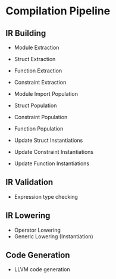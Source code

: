 # Compilation Pipeline

## IR Building
- Module Extraction
- Struct Extraction
- Function Extraction
- Constraint Extraction

- Module Import Population
- Struct Population
- Constraint Population
- Function Population
- Update Struct Instantiations
- Update Constraint Instantiations
- Update Function Instantiations

## IR Validation
- Expression type checking

## IR Lowering
- Operator Lowering
- Generic Lowering (Instantiation)

## Code Generation
- LLVM code generation